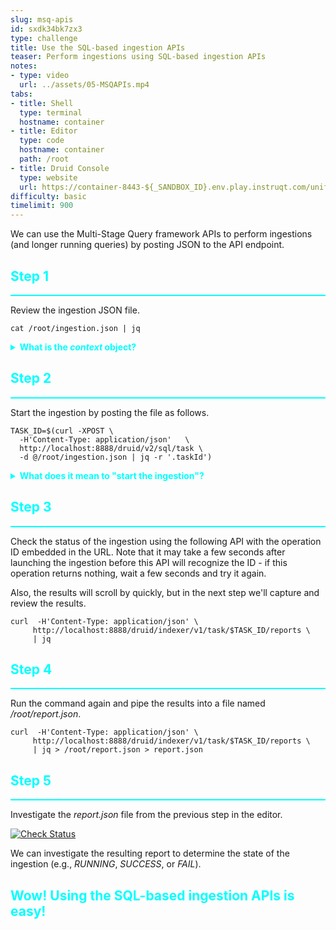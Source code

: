 ```yaml
---
slug: msq-apis
id: sxdk34bk7zx3
type: challenge
title: Use the SQL-based ingestion APIs
teaser: Perform ingestions using SQL-based ingestion APIs
notes:
- type: video
  url: ../assets/05-MSQAPIs.mp4
tabs:
- title: Shell
  type: terminal
  hostname: container
- title: Editor
  type: code
  hostname: container
  path: /root
- title: Druid Console
  type: website
  url: https://container-8443-${_SANDBOX_ID}.env.play.instruqt.com/unified-console.html
difficulty: basic
timelimit: 900
---
```


We can use the Multi-Stage Query framework APIs to perform ingestions (and longer running queries) by posting JSON to the API endpoint.

<h2 style="color:cyan">Step 1</h2><hr style="color:cyan;background-color:cyan;height:2px">

Review the ingestion JSON file.

```
cat /root/ingestion.json | jq
```

<details>
  <summary style="color:cyan"><b>What is the <i>context</i> object?</b></summary>
<hr style="background-color:cyan">
The <i>context</i> object gives Druid special instructions for how to perform various activities during the operation.
These activities may vary depending on if the operation is a query or an ingestion.
<br><br>
For example, aggregations using sketches during queries should return the resulting number.
But during ingestion, aggregations using sketches should retain the results as a sketch, which will result in eventually faster queries.
<br><br>
Operations using the API can control context parameter values using the <i>context</i> object.
Operations performed using the Druid Console can specify context parameter values using SQL comments (e.g., <i>--:context groupByEnableMultiValueUnnesting: false</i>).
<hr style="background-color:cyan">
</details>

<h2 style="color:cyan">Step 2</h2><hr style="color:cyan;background-color:cyan;height:2px">

Start the ingestion by posting the file as follows.

```
TASK_ID=$(curl -XPOST \
  -H'Content-Type: application/json'   \
  http://localhost:8888/druid/v2/sql/task \
  -d @/root/ingestion.json | jq -r '.taskId')
```
<details>
  <summary style="color:cyan"><b>What does it mean to "start the ingestion"?</b></summary>
<hr style="background-color:cyan">
These API operations can be long running.
Therefore, they are asynchronous.
So the <i>curl</i> command above merely launches the ingestion.
<br><br>
The returned result of starting the ingestion is a report that contains the operation ID.
You see in the above command that we use <i>jq</i> to parse out the ID, and store it in a shell variable (i.e., <i>TASK_ID</i>).
<hr style="background-color:cyan">
</details>

<h2 style="color:cyan">Step 3</h2><hr style="color:cyan;background-color:cyan;height:2px">

Check the status of the ingestion using the following API with the operation ID embedded in the URL.
Note that it may take a few seconds after launching the ingestion before this API will recognize the ID - if this operation returns nothing, wait a few seconds and try it again.


Also, the results will scroll by quickly, but in the next step we'll capture and review the results.

```
curl  -H'Content-Type: application/json' \
     http://localhost:8888/druid/indexer/v1/task/$TASK_ID/reports \
     | jq
```

<h2 style="color:cyan">Step 4</h2><hr style="color:cyan;background-color:cyan;height:2px">

Run the command again and pipe the results into a file named _/root/report.json_.

```
curl  -H'Content-Type: application/json' \
     http://localhost:8888/druid/indexer/v1/task/$TASK_ID/reports \
     | jq > /root/report.json > report.json
```

<h2 style="color:cyan">Step 5</h2><hr style="color:cyan;background-color:cyan;height:2px">

Investigate the _report.json_ file from the previous step in the editor.

<a href="#img-5">
  <img alt="Check Status" src="../assets/CheckStatus.png" />
</a>
<a href="#" class="lightbox" id="img-5">
  <img alt="Check Status" src="../assets/CheckStatus.png" />
</a>

We can investigate the resulting report to determine the state of the ingestion (e.g., _RUNNING_, _SUCCESS_, or _FAIL_).

<h2 style="color:cyan">Wow! Using the SQL-based ingestion APIs is easy!</h2>


<style type="text/css" rel="stylesheet">
.lightbox { display: none; position: fixed; justify-content: center; align-items: center; z-index: 999; top: 0; left: 0; right: 0; bottom: 0; padding: 1rem; background: rgba(0, 0, 0, 0.8); }
.lightbox:target { display: flex; }
.lightbox img { max-height: 100% }
.thumbnail:hover {
    position:fixed;
    top:-25px;
    left:-35px;
    width:500px;
    height:auto;
    display:block;
    z-index:999;
}
</style>
